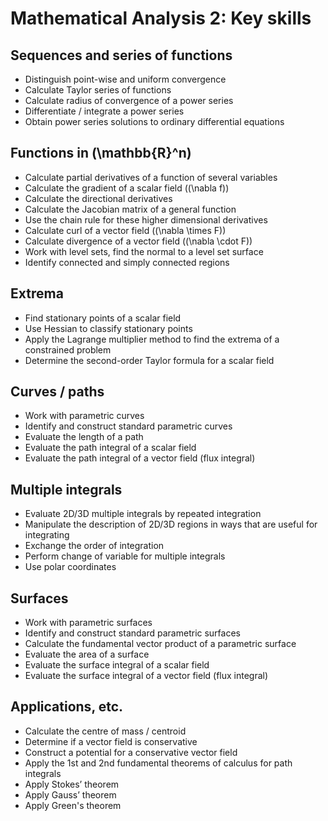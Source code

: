 # Mathematical Analysis 2: Key skills

## Sequences and series of functions

- Distinguish point-wise and uniform convergence
- Calculate Taylor series of functions
- Calculate radius of convergence of a power series
- Differentiate / integrate a power series
- Obtain power series solutions to ordinary differential equations

## Functions in \(\mathbb{R}^n\)

- Calculate partial derivatives of a function of several variables
- Calculate the gradient of a scalar field (\(\nabla f\))
- Calculate the directional derivatives
- Calculate the Jacobian matrix of a general function
- Use the chain rule for these higher dimensional derivatives
- Calculate curl of a vector field (\(\nabla \times F\))
- Calculate divergence of a vector field (\(\nabla \cdot F\))
- Work with level sets, find the normal to a level set surface
- Identify connected and simply connected regions

## Extrema

- Find stationary points of a scalar field
- Use Hessian to classify stationary points
- Apply the Lagrange multiplier method to find the extrema of a constrained problem
- Determine the second-order Taylor formula for a scalar field

## Curves / paths

- Work with parametric curves
- Identify and construct standard parametric curves
- Evaluate the length of a path
- Evaluate the path integral of a scalar field
- Evaluate the path integral of a vector field (flux integral)

## Multiple integrals

- Evaluate 2D/3D multiple integrals by repeated integration
- Manipulate the description of 2D/3D regions in ways that are useful for integrating
- Exchange the order of integration
- Perform change of variable for multiple integrals
- Use polar coordinates

## Surfaces

- Work with parametric surfaces
- Identify and construct standard parametric surfaces
- Calculate the fundamental vector product of a parametric surface
- Evaluate the area of a surface
- Evaluate the surface integral of a scalar field
- Evaluate the surface integral of a vector field (flux integral)

## Applications, etc.

- Calculate the centre of mass / centroid
- Determine if a vector field is conservative
- Construct a potential for a conservative vector field
- Apply the 1st and 2nd fundamental theorems of calculus for path integrals
- Apply Stokes’ theorem
- Apply Gauss’ theorem
- Apply Green's theorem
